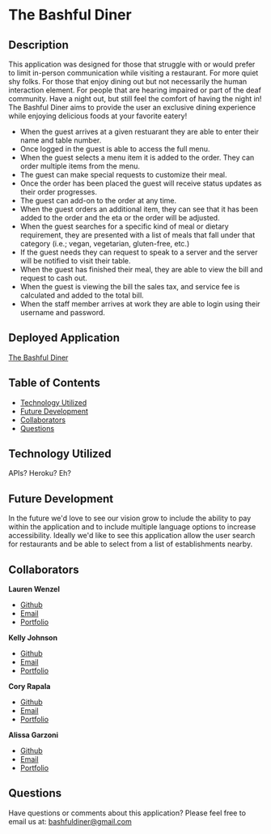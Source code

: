 # The Bashful Diner

## Description
This application was designed for those that struggle with or would prefer to limit in-person communication while visiting a restaurant. For more quiet shy folks. For those that enjoy dining out but not necessarily the human interaction element. For people that are hearing impaired or part of the deaf community. Have a night out, but still feel the comfort of having the night in! The Bashful Diner aims to provide the user an exclusive dining experience while enjoying delicious foods at your favorite eatery!

* When the guest arrives at a given restuarant they are able to enter their name and table number.
* Once logged in the guest is able to access the full menu.
* When the guest selects a menu item it is added to the order. They can order multiple items from the menu.
* The guest can make special requests to customize their meal.
* Once the order has been placed the guest will receive status updates as their order progresses.
* The guest can add-on to the order at any time.
* When the guest orders an additional item, they can see that it has been added to the order and the eta or the order will be adjusted.
* When the guest searches for a specific kind of meal or dietary requirement, they are presented with a list of meals that fall under that category (i.e.; vegan, vegetarian, gluten-free, etc.)
* If the guest needs they can request to speak to a server and the server will be notified to visit their table.
* When the guest has finished their meal, they are able to view the bill and request to cash out.
* When the guest is viewing the bill the sales tax, and service fee is calculated and added to the total bill.
* When the staff member arrives at work they are able to login using their username and password.

## Deployed Application

[The Bashful Diner]()

## Table of Contents
- [Technology Utilized](#technology-utilized)
- [Future Development](#future-development)
- [Collaborators](#collaborators)
- [Questions](#questions)

## Technology Utilized
APIs? Heroku? Eh?

## Future Development
In the future we'd love to see our vision grow to include the ability to pay within the application and to include multiple language options to increase accessibility. Ideally we'd like to see this application allow the user search for restaurants and be able to select from a list of establishments nearby. 

## Collaborators
**Lauren Wenzel**
- [Github](https://github.com/Laurenzel93)
- [Email]()
- [Portfolio]()

**Kelly Johnson**
- [Github](https://github.com/KellyJohnson364)
- [Email](KJ3641402@gmail.com)
- [Portfolio](https://kellyjohnson364.github.io/knj-portfolio-page/)

**Cory Rapala**
- [Github](https://github.com/crudd03)
- [Email](coreyrapala@gmail.com)
- [Portfolio](https://crudd03.github.io/my-portfolio/)

**Alissa Garzoni**
- [Github](https://github.com/RevyWatson)
- [Email](agarzoni.282@gmail.com)
- [Portfolio](https://revywatson.github.io/rebooted-portfolio/)

## Questions
Have questions or comments about this application?
Please feel free to email us at: bashfuldiner@gmail.com
